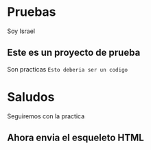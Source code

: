 # Pruebas
Soy Israel

## Este es un proyecto de prueba
Son practicas  `Esto deberia ser un codigo`


# Saludos
Seguiremos con la practica
## Ahora envia el esqueleto HTML